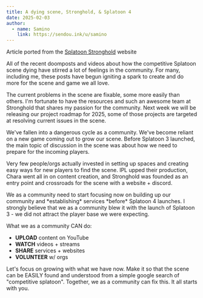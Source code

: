 ```yaml
---
title: A dying scene, Stronghold, & Splatoon 4
date: 2025-02-03
author:
  - name: Samino
    link: https://sendou.ink/u/samino
---
```


Article ported from the [Splatoon Stronghold](https://www.splatoonstronghold.com/news/a-dying-scene-stronghold-and-splatoon-4) website

All of the recent doomposts and videos about how the competitive Splatoon scene dying have stirred a lot of feelings in the community. For many, including me, these posts have begun igniting a spark to create and do more for the scene and game we all love.

The current problems in the scene are fixable, some more easily than others. I'm fortunate to have the resources and such an awesome team at Stronghold that shares my passion for the community. Next week we will be releasing our project roadmap for 2025, some of those projects are targeted at resolving current issues in the scene.

We've fallen into a dangerous cycle as a community. We've become reliant on a new game coming out to grow our scene. Before Splatoon 3 launched, the main topic of discussion in the scene was about how we need to prepare for the incoming players.

Very few people/orgs actually invested in setting up spaces and creating easy ways for new players to find the scene. IPL upped their production, Chara went all in on content creation, and Stronghold was founded as an entry point and crossroads for the scene with a website \+ discord.

We as a community need to start focusing now on building up our community and \*establishing\* services \*before\* Splatoon 4 launches. I strongly believe that we as a community blew it with the launch of Splatoon 3 \- we did not attract the player base we were expecting.

What we as a community CAN do:

- **UPLOAD** content on YouTube
- **WATCH** videos \+ streams
- **SHARE** services \+ websites
- **VOLUNTEER** w/ orgs

Let's focus on growing with what we have now. Make it so that the scene can be EASILY found and understood from a simple google search of "competitive splatoon". Together, we as a community can fix this. It all starts with you.
